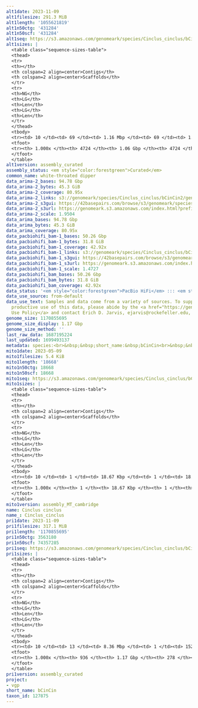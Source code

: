 ```yaml
---
alt1date: 2023-11-09
alt1filesize: 291.3 MiB
alt1length: '1055621819'
alt1n50ctg: '431284'
alt1n50scf: '431284'
alt1seq: https://s3.amazonaws.com/genomeark/species/Cinclus_cinclus/bCinCin1/assembly_curated/bCinCin1.alt.cur.20231109.fasta.gz
alt1sizes: |
  <table class="sequence-sizes-table">
  <thead>
  <tr>
  <th></th>
  <th colspan=2 align=center>Contigs</th>
  <th colspan=2 align=center>Scaffolds</th>
  </tr>
  <tr>
  <th>NG</th>
  <th>LG</th>
  <th>Len</th>
  <th>LG</th>
  <th>Len</th>
  </tr>
  </thead>
  <tbody>
  <tr><td> 10 </td><td> 69 </td><td> 1.16 Mbp </td><td> 69 </td><td> 1.16 Mbp </td></tr><tr><td> 20 </td><td> 176 </td><td> 0.84 Mbp </td><td> 176 </td><td> 0.84 Mbp </td></tr><tr><td> 30 </td><td> 321 </td><td> 0.66 Mbp </td><td> 321 </td><td> 0.66 Mbp </td></tr><tr><td> 40 </td><td> 502 </td><td> 0.52 Mbp </td><td> 502 </td><td> 0.52 Mbp </td></tr><tr style="background-color:#cccccc;"><td> 50 </td><td> 725 </td><td> 431.28 Kbp </td><td> 725 </td><td> 431.28 Kbp </td></tr><tr><td> 60 </td><td> 997 </td><td> 345.24 Kbp </td><td> 997 </td><td> 345.24 Kbp </td></tr><tr><td> 70 </td><td> 1345 </td><td> 266.97 Kbp </td><td> 1345 </td><td> 266.97 Kbp </td></tr><tr><td> 80 </td><td> 1812 </td><td> 187.93 Kbp </td><td> 1812 </td><td> 187.93 Kbp </td></tr><tr><td> 90 </td><td> 2547 </td><td> 107.28 Kbp </td><td> 2547 </td><td> 107.28 Kbp </td></tr><tr><td> 100 </td><td> 4724 </td><td> 7.08 Kbp </td><td> 4724 </td><td> 7.08 Kbp </td></tr></tbody>
  <tfoot>
  <tr><th> 1.000x </th><th> 4724 </th><th> 1.06 Gbp </th><th> 4724 </th><th> 1.06 Gbp </th></tr>
  </tfoot>
  </table>
alt1version: assembly_curated
assembly_status: <em style="color:forestgreen">Curated</em>
common_name: white-throated dipper
data_arima-2_bases: 94.78 Gbp
data_arima-2_bytes: 45.3 GiB
data_arima-2_coverage: 80.95x
data_arima-2_links: s3://genomeark/species/Cinclus_cinclus/bCinCin2/genomic_data/arima/<br>
data_arima-2_s3gui: https://42basepairs.com/browse/s3/genomeark/species/Cinclus_cinclus/bCinCin2/genomic_data/arima/
data_arima-2_s3url: https://genomeark.s3.amazonaws.com/index.html?prefix=species/Cinclus_cinclus/bCinCin2/genomic_data/arima/
data_arima-2_scale: 1.9504
data_arima_bases: 94.78 Gbp
data_arima_bytes: 45.3 GiB
data_arima_coverage: 80.95x
data_pacbiohifi_bam-1_bases: 50.26 Gbp
data_pacbiohifi_bam-1_bytes: 31.8 GiB
data_pacbiohifi_bam-1_coverage: 42.92x
data_pacbiohifi_bam-1_links: s3://genomeark/species/Cinclus_cinclus/bCinCin1/genomic_data/pacbio_hifi/<br>
data_pacbiohifi_bam-1_s3gui: https://42basepairs.com/browse/s3/genomeark/species/Cinclus_cinclus/bCinCin1/genomic_data/pacbio_hifi/
data_pacbiohifi_bam-1_s3url: https://genomeark.s3.amazonaws.com/index.html?prefix=species/Cinclus_cinclus/bCinCin1/genomic_data/pacbio_hifi/
data_pacbiohifi_bam-1_scale: 1.4727
data_pacbiohifi_bam_bases: 50.26 Gbp
data_pacbiohifi_bam_bytes: 31.8 GiB
data_pacbiohifi_bam_coverage: 42.92x
data_status: '<em style="color:forestgreen">PacBio HiFi</em> ::: <em style="color:forestgreen">Arima</em>'
data_use_source: from-default
data_use_text: Samples and data come from a variety of sources. To support fair and
  productive use of this data, please abide by the <a href="https://genome10k.soe.ucsc.edu/data-use-policies/">Data
  Use Policy</a> and contact Erich D. Jarvis, ejarvis@rockefeller.edu, with any questions.
genome_size: 1170855695
genome_size_display: 1.17 Gbp
genome_size_method: ''
last_raw_data: 1687195224
last_updated: 1699493137
metadata: species:<br>&nbsp;&nbsp;short_name:&nbsp;bCinCin<br>&nbsp;&nbsp;name:&nbsp;Cinclus&nbsp;cinclus<br>&nbsp;&nbsp;taxon_id:&nbsp;127875<br>&nbsp;&nbsp;common_name:&nbsp;white-throated&nbsp;dipper<br>&nbsp;&nbsp;order:<br>&nbsp;&nbsp;&nbsp;&nbsp;name:&nbsp;Passeriformes<br>&nbsp;&nbsp;family:<br>&nbsp;&nbsp;&nbsp;&nbsp;name:&nbsp;Cinclidae<br>&nbsp;&nbsp;individuals:<br>&nbsp;&nbsp;&nbsp;&nbsp;-&nbsp;short_name:&nbsp;bCinCin1<br>&nbsp;&nbsp;&nbsp;&nbsp;&nbsp;&nbsp;biosample_id:&nbsp;SAMEA9679959<br>&nbsp;&nbsp;&nbsp;&nbsp;&nbsp;&nbsp;sex:<br>&nbsp;&nbsp;&nbsp;&nbsp;-&nbsp;short_name:&nbsp;bCinCin2<br>&nbsp;&nbsp;&nbsp;&nbsp;&nbsp;&nbsp;biosample_id:&nbsp;SAMEA9679961<br>&nbsp;&nbsp;&nbsp;&nbsp;&nbsp;&nbsp;sex:&nbsp;male<br>&nbsp;&nbsp;genome_size:<br>&nbsp;&nbsp;genome_size_method:<br>&nbsp;&nbsp;project:&nbsp;[&nbsp;vgp&nbsp;]<br>
mito1date: 2023-05-09
mito1filesize: 5.4 KiB
mito1length: '18668'
mito1n50ctg: 18668
mito1n50scf: 18668
mito1seq: https://s3.amazonaws.com/genomeark/species/Cinclus_cinclus/bCinCin1/assembly_MT_cambridge/bCinCin1.MT.20230509.fasta.gz
mito1sizes: |
  <table class="sequence-sizes-table">
  <thead>
  <tr>
  <th></th>
  <th colspan=2 align=center>Contigs</th>
  <th colspan=2 align=center>Scaffolds</th>
  </tr>
  <tr>
  <th>NG</th>
  <th>LG</th>
  <th>Len</th>
  <th>LG</th>
  <th>Len</th>
  </tr>
  </thead>
  <tbody>
  <tr><td> 10 </td><td> 1 </td><td> 18.67 Kbp </td><td> 1 </td><td> 18.67 Kbp </td></tr><tr><td> 20 </td><td> 1 </td><td> 18.67 Kbp </td><td> 1 </td><td> 18.67 Kbp </td></tr><tr><td> 30 </td><td> 1 </td><td> 18.67 Kbp </td><td> 1 </td><td> 18.67 Kbp </td></tr><tr><td> 40 </td><td> 1 </td><td> 18.67 Kbp </td><td> 1 </td><td> 18.67 Kbp </td></tr><tr style="background-color:#cccccc;"><td> 50 </td><td> 1 </td><td style="background-color:#ff8888;"> 18.67 Kbp </td><td> 1 </td><td style="background-color:#ff8888;"> 18.67 Kbp </td></tr><tr><td> 60 </td><td> 1 </td><td> 18.67 Kbp </td><td> 1 </td><td> 18.67 Kbp </td></tr><tr><td> 70 </td><td> 1 </td><td> 18.67 Kbp </td><td> 1 </td><td> 18.67 Kbp </td></tr><tr><td> 80 </td><td> 1 </td><td> 18.67 Kbp </td><td> 1 </td><td> 18.67 Kbp </td></tr><tr><td> 90 </td><td> 1 </td><td> 18.67 Kbp </td><td> 1 </td><td> 18.67 Kbp </td></tr><tr><td> 100 </td><td> 1 </td><td> 18.67 Kbp </td><td> 1 </td><td> 18.67 Kbp </td></tr></tbody>
  <tfoot>
  <tr><th> 1.000x </th><th> 1 </th><th> 18.67 Kbp </th><th> 1 </th><th> 18.67 Kbp </th></tr>
  </tfoot>
  </table>
mito1version: assembly_MT_cambridge
name: Cinclus cinclus
name_: Cinclus_cinclus
pri1date: 2023-11-09
pri1filesize: 317.1 MiB
pri1length: '1170855695'
pri1n50ctg: 3563180
pri1n50scf: 74357285
pri1seq: https://s3.amazonaws.com/genomeark/species/Cinclus_cinclus/bCinCin1/assembly_curated/bCinCin1.pri.cur.20231109.fasta.gz
pri1sizes: |
  <table class="sequence-sizes-table">
  <thead>
  <tr>
  <th></th>
  <th colspan=2 align=center>Contigs</th>
  <th colspan=2 align=center>Scaffolds</th>
  </tr>
  <tr>
  <th>NG</th>
  <th>LG</th>
  <th>Len</th>
  <th>LG</th>
  <th>Len</th>
  </tr>
  </thead>
  <tbody>
  <tr><td> 10 </td><td> 13 </td><td> 8.36 Mbp </td><td> 1 </td><td> 152.36 Mbp </td></tr><tr><td> 20 </td><td> 29 </td><td> 6.72 Mbp </td><td> 2 </td><td> 117.95 Mbp </td></tr><tr><td> 30 </td><td> 48 </td><td> 5.48 Mbp </td><td> 3 </td><td> 117.73 Mbp </td></tr><tr><td> 40 </td><td> 73 </td><td> 4.26 Mbp </td><td> 4 </td><td> 85.38 Mbp </td></tr><tr style="background-color:#cccccc;"><td> 50 </td><td> 103 </td><td style="background-color:#88ff88;"> 3.56 Mbp </td><td> 6 </td><td style="background-color:#88ff88;"> 74.36 Mbp </td></tr><tr><td> 60 </td><td> 141 </td><td> 2.73 Mbp </td><td> 8 </td><td> 38.63 Mbp </td></tr><tr><td> 70 </td><td> 189 </td><td> 2.11 Mbp </td><td> 12 </td><td> 25.57 Mbp </td></tr><tr><td> 80 </td><td> 257 </td><td> 1.39 Mbp </td><td> 17 </td><td> 17.50 Mbp </td></tr><tr><td> 90 </td><td> 364 </td><td> 0.83 Mbp </td><td> 27 </td><td> 8.30 Mbp </td></tr><tr><td> 100 </td><td> 936 </td><td> 1.00 Kbp </td><td> 278 </td><td> 1.00 Kbp </td></tr></tbody>
  <tfoot>
  <tr><th> 1.000x </th><th> 936 </th><th> 1.17 Gbp </th><th> 278 </th><th> 1.17 Gbp </th></tr>
  </tfoot>
  </table>
pri1version: assembly_curated
project:
- vgp
short_name: bCinCin
taxon_id: 127875
---
```

